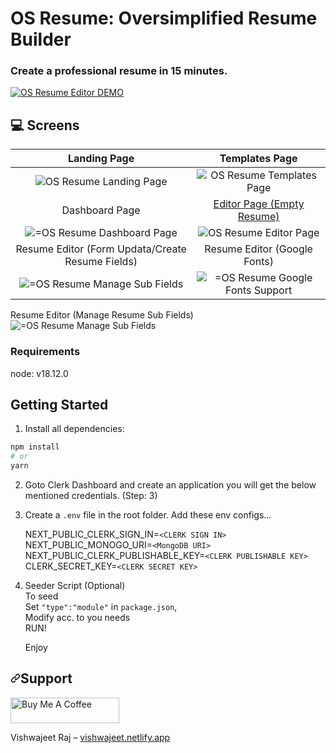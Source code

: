 # OS Resume: Oversimplified Resume Builder
### Create a professional resume in 15 minutes.

[![OS Resume Editor DEMO](https://img.youtube.com/vi/plFUCIFGOVc/0.jpg)](https://www.youtube.com/watch?v=plFUCIFGOVc)

## 💻 Screens
Landing Page          |  Templates Page
:-------------------------:|:-------------------------:
<img src="https://cdn.hashnode.com/res/hashnode/image/upload/v1626894875481/-qAU5ukz2.png" alt="OS Resume Landing Page"> | <img src="https://cdn.hashnode.com/res/hashnode/image/upload/v1626895094040/vzhgmLk5A.png" alt="OS Resume Templates Page">
Dashboard Page         |  <a href='https://www.youtube.com/watch?v=plFUCIFGOVc' target='_blank'>Editor Page (Empty Resume)</a>
<img src="https://cdn.hashnode.com/res/hashnode/image/upload/v1626898853868/ufXg8-gpK.png" alt="=OS Resume Dashboard Page"> | <img src="https://cdn.hashnode.com/res/hashnode/image/upload/v1626895188274/GJ6blsJV5.png" alt="OS Resume Editor Page">
Resume Editor (Form Updata/Create Resume Fields)         |  Resume Editor (Google Fonts)
<img src="https://cdn.hashnode.com/res/hashnode/image/upload/v1627115195301/EmvWtCSJBr.png" alt="=OS Resume Manage Sub Fields"> | <img src="https://cdn.hashnode.com/res/hashnode/image/upload/v1627115285248/q36qsMaY2.png" alt="=OS Resume Google Fonts Support">

Resume Editor (Manage Resume Sub Fields)
<img src="https://cdn.hashnode.com/res/hashnode/image/upload/v1627115172897/jWl6cpIVg.png" alt="=OS Resume Manage Sub Fields">

### Requirements
node: v18.12.0

## Getting Started

1. Install all dependencies:

```bash
npm install
# or
yarn 
```
2. Goto Clerk Dashboard and create an application you will get the below mentioned credentials. (Step: 3)  

3. Create a `.env` file in the root folder.
    Add these env configs...

    NEXT_PUBLIC_CLERK_SIGN_IN=`<CLERK SIGN IN>`
    NEXT_PUBLIC_MONOGO_URI=`<MongoDB URI>`
    NEXT_PUBLIC_CLERK_PUBLISHABLE_KEY=`<CLERK PUBLISHABLE KEY>`
    CLERK_SECRET_KEY=`<CLERK SECRET KEY>`

4. Seeder Script (Optional)  
  To seed  
  Set `"type":"module"` in `package.json`,  
  Modify acc. to you needs  
  RUN!  

    Enjoy
    
<h2><a id="user-content-about" class="anchor" aria-hidden="true" href="#about"><svg class="octicon octicon-link" viewBox="0 0 16 16" version="1.1" width="16" height="16" aria-hidden="true"><path fill-rule="evenodd" d="M7.775 3.275a.75.75 0 001.06 1.06l1.25-1.25a2 2 0 112.83 2.83l-2.5 2.5a2 2 0 01-2.83 0 .75.75 0 00-1.06 1.06 3.5 3.5 0 004.95 0l2.5-2.5a3.5 3.5 0 00-4.95-4.95l-1.25 1.25zm-4.69 9.64a2 2 0 010-2.83l2.5-2.5a2 2 0 012.83 0 .75.75 0 001.06-1.06 3.5 3.5 0 00-4.95 0l-2.5 2.5a3.5 3.5 0 004.95 4.95l1.25-1.25a.75.75 0 00-1.06-1.06l-1.25 1.25a2 2 0 01-2.83 0z"></path></svg></a>Support</h2>

<a href="https://www.buymeacoffee.com/vishwajeetraj11" target="_blank"><img src="https://cdn.buymeacoffee.com/buttons/default-orange.png" alt="Buy Me A Coffee" height="41" width="174"></a>

<p>Vishwajeet Raj – <a href="https://vishwajeet.netlify.app" rel="nofollow">vishwajeet.netlify.app</a></p>

